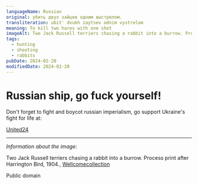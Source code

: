 ```yaml
---
languageName: Russian
original: убить двух зайцев одним выстрелом.
transliteration: ubit' dvukh zaytsev odnim vystrelom
meaning: To kill two hares with one shot
imageAlt: Two Jack Russell terriers chasing a rabbit into a burrow. Process print after Harrington Bird, 1904.
tags:
  - hunting
  - shooting
  - rabbits
pubDate: 2024-02-20
modifiedDate: 2024-02-20
---
```


# Russian ship, go fuck yourself!

Don't forget to fight and boycot russian imperialism, go support Ukraine's fight for life at:

[United24](https://u24.gov.ua/)

---

_Information about the image:_

Two Jack Russell terriers chasing a rabbit into a burrow. Process print after Harrington Bird, 1904., [Wellcomecollection](https://wellcomecollection.org/works/up3a4yx9)

Public domain
